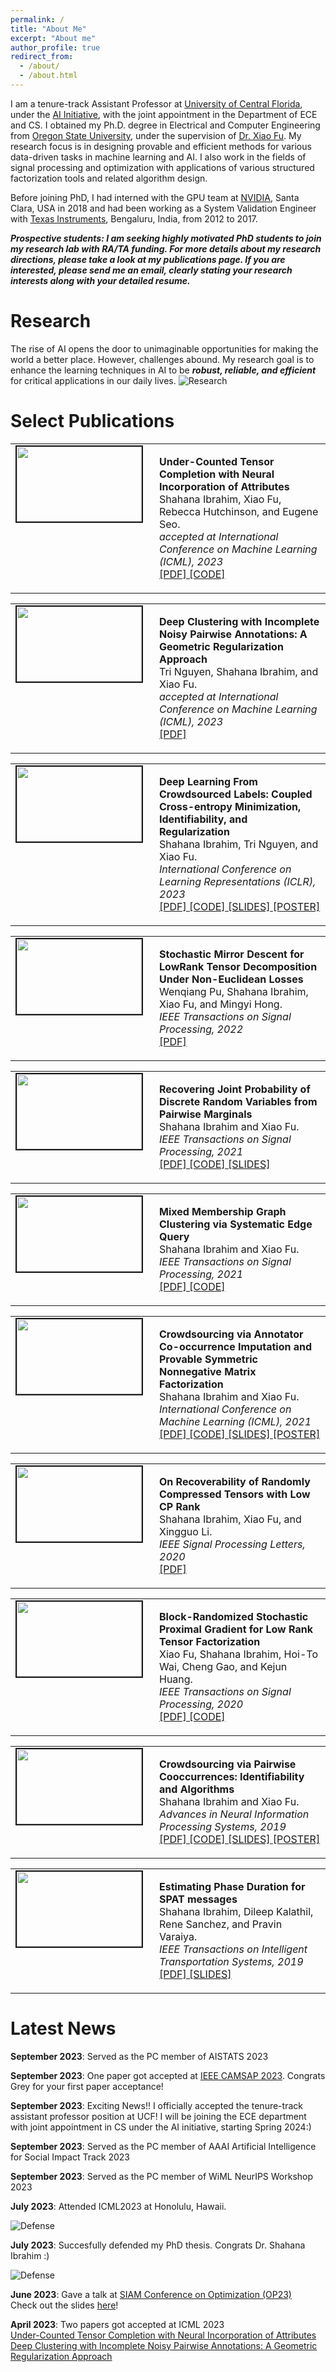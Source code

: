 ```yaml
---
permalink: /
title: "About Me"
excerpt: "About me"
author_profile: true
redirect_from: 
  - /about/
  - /about.html
---
```




I am a tenure-track Assistant Professor at [University of Central Florida](https://www.ucf.edu/), under the [AI Initiative](https://ai.ucf.edu/), with the joint appointment in the Department of ECE and CS. I obtained my Ph.D. degree in Electrical and Computer Engineering from [Oregon State University](https://eecs.oregonstate.edu/), under the supervision of [Dr. Xiao Fu](https://web.engr.oregonstate.edu/~fuxia/). My research focus is in designing provable and efficient methods for various data-driven tasks in machine learning and AI. I also work in the fields of signal processing and optimization with applications of various structured factorization tools and related algorithm design.

Before joining PhD, I had interned with the GPU team at [NVIDIA](https://www.nvidia.com/en-us/), Santa Clara, USA in 2018 and had been working as a System Validation Engineer with [Texas Instruments](https://www.ti.com/), Bengaluru, India, from 2012 to 2017.

***Prospective students: I am seeking highly motivated PhD students to join my research lab with RA/TA funding. For more details about my research directions, please take a look at my publications page. If you are interested, please send me an email, clearly stating your research interests along with your detailed resume.***

# **Research**

The rise of AI opens the door to unimaginable opportunities for making the world a better place. However, challenges abound. My research goal is to enhance the learning techniques in AI to be ***robust, reliable, and efficient*** for critical applications in our daily lives. 
![Research](/images/research3.png)

# **Select Publications**

<table >
<tbody>
<tr> <td style="width:200px; height=120px; vertical-align: top;"> <img style="float: left; margin-right: 10px " src="https://shahanaibrahimosu.github.io/images/uctc1.gif" width="200px" height="120px" border="2px solid #bbb"> </td>
<td style= "height=120px; vertical-align: top;"> <p>
<strong> Under-Counted Tensor Completion with Neural Incorporation of Attributes </strong>  <br>  Shahana Ibrahim, Xiao Fu, Rebecca Hutchinson, and Eugene Seo. <br>
<i> accepted at International Conference on Machine Learning (ICML), 2023 </i> <br>
<a href="https://arxiv.org/pdf/2306.03273.pdf"> [PDF] </a> <a href="https://github.com/shahanaibrahimosu/undercounted-tensor-completion"> [CODE] </a> </p> </td> 
</tr>
</tbody>
</table>

<table >
<tbody>
<tr> <td style="width:200px; height=120px; vertical-align: top;"> <img style="float: left; margin-right: 10px " src="https://shahanaibrahimosu.github.io/images/voldc.gif" width="200px" height="120px" border="2px solid #bbb"> </td>
<td style= "height=120px; vertical-align: top;"> <p>
<strong> Deep Clustering with Incomplete Noisy Pairwise Annotations: A Geometric Regularization Approach </strong> <br>  Tri Nguyen, Shahana Ibrahim, and Xiao Fu. <br>
<i> accepted at International Conference on Machine Learning (ICML), 2023 </i> <br>
<a href="https://arxiv.org/pdf/2305.19391.pdf"> [PDF] </a>   </p> </td>
</tr>
</tbody>
</table>

<table >
<tbody>
<tr> <td style="width:200px; height=120px; vertical-align: top;"> <img style="float: left; margin-right: 10px " src="https://shahanaibrahimosu.github.io/images/e2e.gif" width="200px" height="120px" border="2px solid #bbb"> </td>
<td style= "height=120px; vertical-align: top;"> <p>
<strong> Deep Learning From Crowdsourced Labels: Coupled
Cross-entropy Minimization, Identifiability, and Regularization </strong> <br>  Shahana Ibrahim, Tri Nguyen, and Xiao Fu. <br>
<i> International Conference on Learning Representations (ICLR), 2023 </i> <br>
<a href="https://openreview.net/forum?id=_qVhsWyWB9"> [PDF] </a> <a href="https://github.com/shahanaibrahimosu/end-to-end-crowdsourcing"> [CODE] </a> <a href="https://shahanaibrahimosu.github.io/files/iclr2023_slides_Ver3.pdf"> [SLIDES] </a>  
<a href="https://shahanaibrahimosu.github.io/files/iclr_poster.pdf"> [POSTER] </a>    </p> </td>
</tr>
</tbody>
</table>

<table >
<tbody>
<tr> <td style="width:200px; height=120px; vertical-align: top;"> <img style="float: left; margin-right: 10px " src="https://shahanaibrahimosu.github.io/images/smd.gif" width="200px" height="120px" border="2px solid #bbb"> </td>
<td style= "height=120px; vertical-align: top;"> <p>
<strong> Stochastic Mirror Descent for LowRank Tensor Decomposition Under Non-Euclidean Losses </strong> <br>  Wenqiang Pu, Shahana Ibrahim, Xiao Fu, and Mingyi Hong. <br>
<i> IEEE Transactions on Signal Processing, 2022 </i> <br>
<a href="https://ieeexplore.ieee.org/stamp/stamp.jsp?arnumber=9745762"> [PDF] </a>  </p> </td>
</tr>
</tbody>
</table>



<table >
<tbody>
<tr> <td style="width:200px; height=120px; vertical-align: top;"> <img style="float: left; margin-right: 10px " src="https://shahanaibrahimosu.github.io/images/pdf.gif" width="200px" height="120px" border="2px solid #bbb"> </td>
<td style= "height=120px; vertical-align: top;"> <p>
<strong> Recovering Joint Probability of Discrete Random Variables from Pairwise Marginals </strong> <br>  Shahana Ibrahim and Xiao Fu. <br>
<i> IEEE Transactions on Signal Processing, 2021 </i> <br>
<a href="https://ieeexplore.ieee.org/stamp/stamp.jsp?arnumber=9462323"> [PDF] </a> <a href="https://github.com/shahanaibrahimosu/joint-probability-estimation"> [CODE] </a> <a href="https://shahanaibrahimosu.github.io/files/joint_probbaility.pdf"> [SLIDES] </a>    </p> </td>
</tr>
</tbody>
</table>

<table >
<tbody>
<tr> <td style="width:200px; height=120px; vertical-align: top;"> <img style="float: left; margin-right: 10px " src="https://shahanaibrahimosu.github.io/images/gc.gif" width="200px" height="120px" border="2px solid #bbb"> </td>
<td style= "height=120px; vertical-align: top;"> <p>
<strong> Mixed Membership Graph Clustering via Systematic Edge Query </strong> <br>  Shahana Ibrahim and Xiao Fu. <br>
<i> IEEE Transactions on Signal Processing, 2021 </i> <br>
<a href="https://ieeexplore.ieee.org/document/9529053"> [PDF] </a> <a href="https://github.com/shahanaibrahimosu/mixed-membership-graph-clustering"> [CODE] </a>  </p> </td>
</tr>
</tbody>
</table>

<table >
<tbody>
<tr> <td style="width:200px; height=120px; vertical-align: top;"> <img style="float: left; margin-right: 10px " src="https://shahanaibrahimosu.github.io/images/crowd.gif" width="200px" height="120px" border="2px solid #bbb"> </td>
<td style= "height=120px; vertical-align: top;"> <p>
<strong> Crowdsourcing via Annotator Co-occurrence Imputation and
Provable Symmetric Nonnegative Matrix Factorization </strong> <br>  Shahana Ibrahim and Xiao Fu. <br>
<i> International Conference on Machine Learning (ICML), 2021 </i> <br>
<a href="https://proceedings.mlr.press/v139/ibrahim21a.html"> [PDF] </a> <a href="https://github.com/shahanaibrahimosu/crowdsourcing-via-co-occurrence-imputation"> [CODE] </a> <a href="https://shahanaibrahimosu.github.io/files/crowdsourcing_symnmf.pdf"> [SLIDES] </a>  <a href="https://shahanaibrahimosu.github.io/files/crowdsourcing_poster.pdf"> [POSTER] </a>   </p> </td>
</tr>
</tbody>
</table>



<table >
<tbody>
<tr> <td style="width:200px; height=120px; vertical-align: top;"> <img style="float: left; margin-right: 10px " src="https://shahanaibrahimosu.github.io/images/rip.gif" width="200px" height="120px" border="2px solid #bbb"> </td>
<td style= "height=120px; vertical-align: top;"> <p>
<strong> On Recoverability of Randomly Compressed Tensors with Low CP Rank </strong> <br>  Shahana Ibrahim, Xiao Fu, and Xingguo Li. <br>
<i> IEEE Signal Processing Letters, 2020 </i> <br>
<a href="https://ieeexplore.ieee.org/stamp/stamp.jsp?tp=&arnumber=9119759"> [PDF] </a>  </p> </td>
</tr>
</tbody>
</table>



<table >
<tbody>
<tr> <td style="width:200px; height=120px; vertical-align: top;"> <img style="float: left; margin-right: 10px " src="https://shahanaibrahimosu.github.io/images/block.gif" width="200px" height="120px" border="2px solid #bbb"> </td>
<td style= "height=120px; vertical-align: top;"> <p>
<strong> Block-Randomized Stochastic Proximal Gradient for Low Rank Tensor Factorization </strong> <br>  Xiao Fu, Shahana Ibrahim, Hoi-To Wai, Cheng Gao, and Kejun Huang. <br>
<i> IEEE Transactions on Signal Processing, 2020 </i> <br>
<a href="https://ieeexplore.ieee.org/document/8682465"> [PDF] </a> <a href="https://github.com/shahanaibrahimosu/block-randomized-sgd-tensor-decomposition"> [CODE] </a>  </p> </td>
</tr>
</tbody>
</table>

<table >
<tbody>
<tr> <td style="width:200px; height=120px; vertical-align: top;"> <img style="float: left; margin-right: 10px " src="https://shahanaibrahimosu.github.io/images/cds.gif" width="200px" height="120px" border="2px solid #bbb"> </td>
<td style= "height=120px; vertical-align: top;"> <p>
<strong> Crowdsourcing via Pairwise Cooccurrences: Identifiability and Algorithms </strong> <br>  Shahana Ibrahim and Xiao Fu. <br>
<i> Advances in Neural Information Processing Systems, 2019 </i> <br>
<a href="https://proceedings.neurips.cc/paper/2019/file/c0e19ce0dbabbc0d17a4f8d4324cc8e3-Paper.pdf"> [PDF] </a> <a href="https://github.com/shahanaibrahimosu/crowdsourcing"> [CODE] </a> <a href="https://shahanaibrahimosu.github.io/files/crowdsourcing.pdf"> [SLIDES] </a> <a href="https://shahanaibrahimosu.github.io/files/crowdsourcing_nips_poster.pdf"> [POSTER] </a>    </p> </td>
</tr>
</tbody>
</table>

<table >
<tbody>
<tr> <td style="width:200px; height=120px; vertical-align: top;"> <img style="float: left; margin-right: 10px " src="https://shahanaibrahimosu.github.io/images/spat.gif" width="200px" height="120px" border="2px solid #bbb"> </td>
<td style= "height=120px; vertical-align: top;"> <p>
<strong> Estimating Phase Duration for SPAT messages </strong> <br>  Shahana Ibrahim, Dileep Kalathil, Rene Sanchez, and Pravin Varaiya. <br>
<i> IEEE Transactions on Intelligent Transportation Systems, 2019 </i> <br>
<a href="https://ieeexplore.ieee.org/stamp/stamp.jsp?tp=&arnumber=8500307"> [PDF] </a>  <a href="https://shahanaibrahimosu.github.io/files/EstimatingPhaseDuration.pdf"> [SLIDES] </a>    </p> </td>
</tr>
</tbody>
</table>





# **Latest News**
**September 2023**: Served as the PC member of AISTATS 2023

**September 2023**: One paper got accepted at [IEEE CAMSAP 2023](https://camsap23.ig.umons.ac.be/). Congrats Grey for your first paper acceptance!

**September 2023**: Exciting News!! I officially accepted the tenure-track assistant professor position at UCF! I will be joining the ECE department
                    with joint appointment in CS under the AI initiative, starting Spring 2024:)
                    
**September 2023**: Served as the PC member of AAAI Artificial Intelligence for Social Impact Track 2023

**September 2023**: Served as the PC member of WiML NeurIPS Workshop 2023

**July 2023**: Attended ICML2023 at Honolulu, Hawaii.

![Defense](/images/icml.jpg)

**July 2023**: Succesfully defended my PhD thesis. Congrats Dr. Shahana Ibrahim :)

![Defense](/images/defense.jpg)
                
**June 2023**: Gave a talk at [SIAM Conference on Optimization (OP23)](https://www.siam.org/conferences/cm/conference/op23)<br>
                Check out the slides [here](https://github.com/shahanaibrahimosu/shahanaibrahimosu.github.io/blob/master/files/Undercounted%20Tensor%20Completion.pptx)!<br>
                
**April 2023**: Two papers got accepted at ICML 2023                                  
                [Under-Counted Tensor Completion with Neural Incorporation of Attributes](https://openreview.net/pdf?id=5qmc0PoktR)<br>
                [Deep Clustering with Incomplete Noisy Pairwise Annotations: A Geometric Regularization Approach](https://openreview.net/pdf?id=ElgoXPdI5l)<br>

